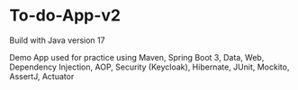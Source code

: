 # To-do-App-v2

Build with Java version 17

Demo App used for practice using Maven, Spring Boot 3, Data, Web, Dependency Injection, AOP, Security (Keycloak), Hibernate, JUnit, Mockito, AssertJ, Actuator
